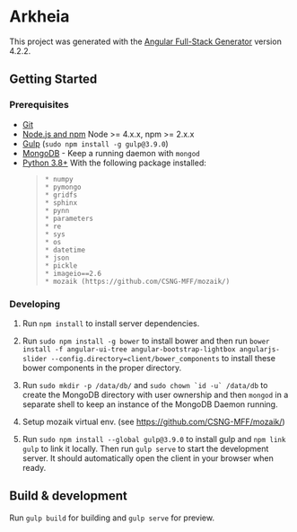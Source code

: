 # Arkheia

This project was generated with the [Angular Full-Stack Generator](https://github.com/DaftMonk/generator-angular-fullstack) version 4.2.2.

## Getting Started

### Prerequisites

- [Git](https://git-scm.com/)
- [Node.js and npm](nodejs.org) Node >= 4.x.x, npm >= 2.x.x
- [Gulp](http://gulpjs.com/) (`sudo npm install -g gulp@3.9.0`)
- [MongoDB](https://www.mongodb.org/) - Keep a running daemon with `mongod`
- [Python 3.8+](https://www.python.org/download/releases/3.8.10/) With the following package installed:
  >     * numpy
  >     * pymongo
  >     * gridfs
  >     * sphinx
  >     * pynn
  >     * parameters
  >     * re
  >     * sys
  >     * os
  >     * datetime
  >     * json
  >     * pickle
  >     * imageio==2.6
  >     * mozaik (https://github.com/CSNG-MFF/mozaik/)

### Developing

1. Run `npm install` to install server dependencies.

2. Run `sudo npm install -g bower` to install bower and then run `bower install -f angular-ui-tree angular-bootstrap-lightbox angularjs-slider --config.directory=client/bower_components` to install these bower components in the proper directory.

3. Run `sudo mkdir -p /data/db/` and `` sudo chown `id -u` /data/db `` to create the MongoDB directory with user ownership and then `mongod` in a separate shell to keep an instance of the MongoDB Daemon running.

4. Setup mozaik virtual env. (see https://github.com/CSNG-MFF/mozaik/)

5. Run `sudo npm install --global gulp@3.9.0` to install gulp and `npm link gulp` to link it locally. Then run `gulp serve` to start the development server. It should automatically open the client in your browser when ready.


## Build & development

Run `gulp build` for building and `gulp serve` for preview.
